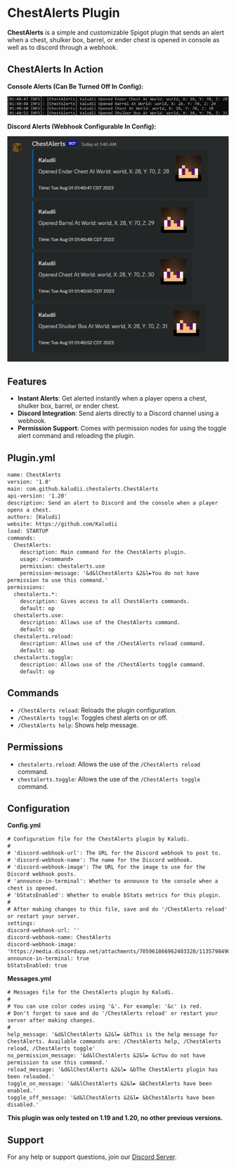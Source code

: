 
# ChestAlerts Plugin

**ChestAlerts** is a simple and customizable Spigot plugin that sends an alert when a chest, shulker box, barrel, or ender chest is opened in console as well as to discord through a webhook.

## ChestAlerts In Action

**Console Alerts (Can Be Turned Off In Config):**

![console-alerts](https://github.com/Kaludii/ChestAlerts/blob/main/images/console-alerts.png?raw=true)

**Discord Alerts (Webhook Configurable In Config):**

![webhook-alerts](https://github.com/Kaludii/ChestAlerts/blob/main/images/webhook-alerts.png?raw=true)

## Features

-   **Instant Alerts**: Get alerted instantly when a player opens a chest, shulker box, barrel, or ender chest.
-   **Discord Integration**: Send alerts directly to a Discord channel using a webhook.
-   **Permission Support**: Comes with permission nodes for using the toggle alert command and reloading the plugin.

## Plugin.yml

    name: ChestAlerts
    version: '1.0'
    main: com.github.kaludii.chestalerts.ChestAlerts
    api-version: '1.20'
    description: Send an alert to Discord and the console when a player opens a chest.
    authors: [Kaludi]
    website: https://github.com/Kaludii
    load: STARTUP
    commands:
      ChestAlerts:
        description: Main command for the ChestAlerts plugin.
        usage: /<command>
        permission: chestalerts.use
        permission-message: '&d&lChestAlerts &2&l►You do not have permission to use this command.'
    permissions:
      chestalerts.*:
        description: Gives access to all ChestAlerts commands.
        default: op
      chestalerts.use:
        description: Allows use of the ChestAlerts command.
        default: op
      chestalerts.reload:
        description: Allows use of the /ChestAlerts reload command.
        default: op
      chestalerts.toggle:
        description: Allows use of the /ChestAlerts toggle command.
        default: op

## Commands

-   `/ChestAlerts reload`: Reloads the plugin configuration.
-   `/ChestAlerts toggle`: Toggles chest alerts on or off.
-   `/ChestAlerts help`: Shows help message.

## Permissions

-   `chestalerts.reload`: Allows the use of the `/ChestAlerts reload` command.
-   `chestalerts.toggle`: Allows the use of the `/ChestAlerts toggle` command.

## Configuration

**Config.yml**

    # Configuration file for the ChestAlerts plugin by Kaludi.
    #
    # 'discord-webhook-url': The URL for the Discord webhook to post to.
    # 'discord-webhook-name': The name for the Discord webhook.
    # 'discord-webhook-image': The URL for the image to use for the Discord webhook posts.
    # 'announce-in-terminal': Whether to announce to the console when a chest is opened.
    # 'bStatsEnabled': Whether to enable bStats metrics for this plugin.
    #
    # After making changes to this file, save and do '/ChestAlerts reload' or restart your server.
    settings:
    discord-webhook-url: ''
    discord-webhook-name: ChestAlerts
    discord-webhook-image: 'https://media.discordapp.net/attachments/705961866962403328/1135798490417610792/chest.png'
    announce-in-terminal: true
    bStatsEnabled: true

**Messages.yml**

    # Messages file for the ChestAlerts plugin by Kaludi.
    #
    # You can use color codes using '&'. For example: '&c' is red.
    # Don't forget to save and do '/ChestAlerts reload' or restart your server after making changes.
    #
    help_message: '&d&lChestAlerts &2&l► &bThis is the help message for ChestAlerts. Available commands are: /ChestAlerts help, /ChestAlerts reload, /ChestAlerts toggle'
    no_permission_message: '&d&lChestAlerts &2&l► &cYou do not have permission to use this command.'
    reload_message: '&d&lChestAlerts &2&l► &bThe ChestAlerts plugin has been reloaded.'
    toggle_on_message: '&d&lChestAlerts &2&l► &bChestAlerts have been enabled.'
    toggle_off_message: '&d&lChestAlerts &2&l► &bChestAlerts have been disabled.'

**This plugin was only tested on 1.19 and 1.20, no other previous versions.**

## Support

For any help or support questions, join our [Discord Server](https://discord.gg/ckh7Cvh8).
